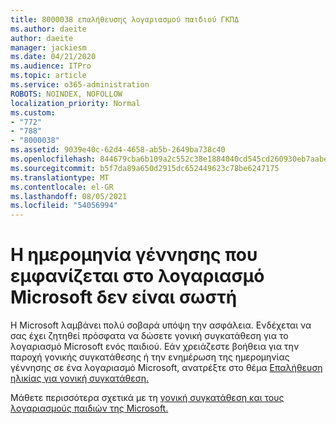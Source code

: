 ```yaml
---
title: 8000038 επαλήθευσης λογαριασμού παιδιού ΓΚΠΔ
ms.author: daeite
author: daeite
manager: jackiesm
ms.date: 04/21/2020
ms.audience: ITPro
ms.topic: article
ms.service: o365-administration
ROBOTS: NOINDEX, NOFOLLOW
localization_priority: Normal
ms.custom:
- "772"
- "788"
- "8000038"
ms.assetid: 9039e40c-62d4-4658-ab5b-2649ba738c40
ms.openlocfilehash: 844679cba6b109a2c552c38e1884040cd545cd260930eb7aabed6ed0911c8a50
ms.sourcegitcommit: b5f7da89a650d2915dc652449623c78be6247175
ms.translationtype: MT
ms.contentlocale: el-GR
ms.lasthandoff: 08/05/2021
ms.locfileid: "54056994"
---
```

# <a name="date-of-birth-displayed-in-your-microsoft-account-is-incorrect"></a>Η ημερομηνία γέννησης που εμφανίζεται στο λογαριασμό Microsoft δεν είναι σωστή

Η Microsoft λαμβάνει πολύ σοβαρά υπόψη την ασφάλεια. Ενδέχεται να σας έχει ζητηθεί πρόσφατα να δώσετε γονική συγκατάθεση για το λογαριασμό Microsoft ενός παιδιού. Εάν χρειάζεστε βοήθεια για την παροχή γονικής συγκατάθεσης ή την ενημέρωση της ημερομηνίας γέννησης σε ένα λογαριασμό Microsoft, ανατρέξτε στο θέμα [Επαλήθευση ηλικίας για γονική συγκατάθεση.](https://go.microsoft.com/fwlink/p/?linkid=874364)
  
Μάθετε περισσότερα σχετικά με τη [γονική συγκατάθεση και τους λογαριασμούς παιδιών της Microsoft.](https://go.microsoft.com/fwlink/p/?linkid=874365)
  